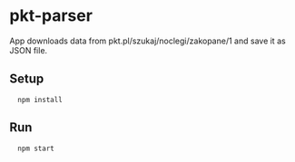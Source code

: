 # pkt-parser

App downloads data from pkt.pl/szukaj/noclegi/zakopane/1 and save it as JSON file.


## Setup

```
  npm install
```

## Run

```
  npm start
```

